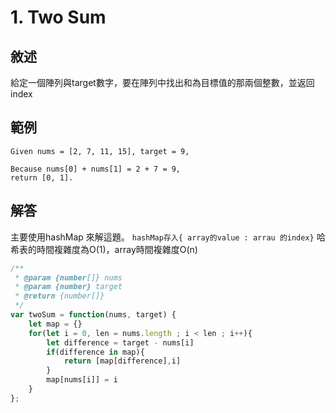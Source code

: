 # 1. Two Sum

## 敘述
給定一個陣列與target數字，要在陣列中找出和為目標值的那兩個整數，並返回index

## 範例
```
Given nums = [2, 7, 11, 15], target = 9,

Because nums[0] + nums[1] = 2 + 7 = 9,
return [0, 1].
```

## 解答
主要使用hashMap 來解這題。
`hashMap存入{ array的value : arrau 的index}`
哈希表的時間複雜度為O(1)，array時間複雜度O(n)
```javascript
/**
 * @param {number[]} nums
 * @param {number} target
 * @return {number[]}
 */
var twoSum = function(nums, target) {
    let map = {}
    for(let i = 0, len = nums.length ; i < len ; i++){
        let difference = target - nums[i]
        if(difference in map){
            return [map[difference],i] 
        }
        map[nums[i]] = i
    }
};
```
